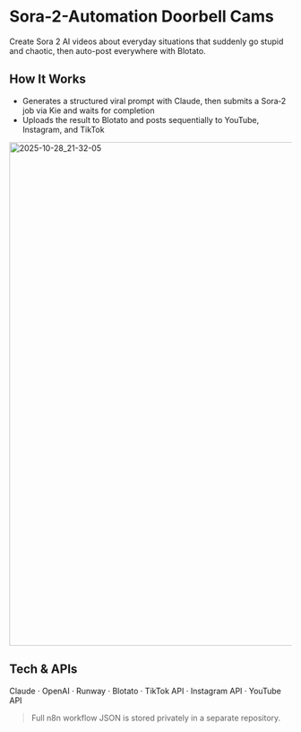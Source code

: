 # Sora-2-Automation Doorbell Cams

Create Sora 2 AI videos about everyday situations that suddenly go stupid and chaotic, then auto-post everywhere with Blotato.

## How It Works  
- Generates a structured viral prompt with Claude, then submits a Sora‑2 job via Kie and waits for completion  
- Uploads the result to Blotato and posts sequentially to YouTube, Instagram, and TikTok  

<img width="1663" height="897" alt="2025-10-28_21-32-05" src="https://github.com/user-attachments/assets/6b86ed0e-623c-471d-9560-b21f72e58df9" />


## Tech & APIs  
Claude · OpenAI · Runway · Blotato · TikTok API · Instagram API · YouTube API

> Full n8n workflow JSON is stored privately in a separate repository.
